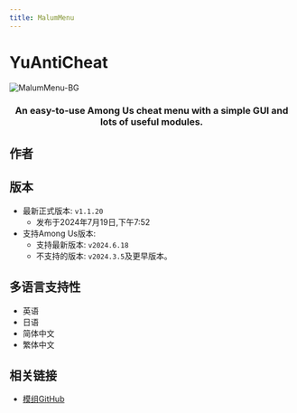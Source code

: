 ```yaml
---
title: MalumMenu
---
```

# YuAntiCheat
![MalumMenu-BG](/Image/MalumMenu.png)

<div align="center">
<h3>An easy-to-use Among Us cheat menu with a simple GUI and lots of useful modules.</h3>
</div>

<script setup>
import { VPTeamMembers } from 'vitepress/theme'

const members = [
  {
    avatar: '/Image/Scp222ThJ.jpg',
    name: 'Scp222ThJ',
    title: '开发者',
    links: [
      { icon: 'github', link: 'https://github.com/scp222thj' },
      { icon: 'x', link: 'https://x.com/scp222thj' },
    ]
  }
]

</script>

## 作者

<div align="center">
<VPTeamMembers size="small" :members="members" />
</div>

## 版本
- 最新正式版本: `v1.1.20`
  - 发布于2024年7月19日,下午7:52
- 支持Among Us版本:
    - 支持最新版本: `v2024.6.18`
    - 不支持的版本: `v2024.3.5`及更早版本。

## 多语言支持性
- 英语
- 日语
- 简体中文
- 繁体中文

## 相关链接

- [模组GitHub](https://github.com/Night-GUA/YuAntiCheat)
